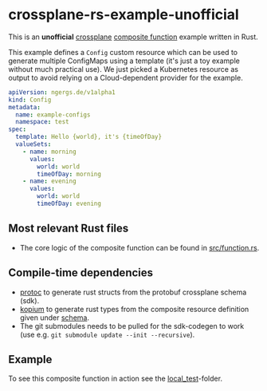 # crossplane-rs-example-unofficial

This is an **unofficial** [crossplane](https://www.crossplane.io/) [composite function](https://docs.crossplane.io/latest/guides/write-a-composition-function-in-go/) example written in Rust.

This example defines a `Config` custom resource which can be used to generate multiple ConfigMaps using a template 
(it's just a toy example without much practical use). We just picked a Kubernetes resource as output to avoid relying on
a Cloud-dependent provider for the example.

```yaml
apiVersion: ngergs.de/v1alpha1
kind: Config
metadata:
  name: example-configs
  namespace: test
spec:
  template: Hello {world}, it's {timeOfDay}
  valueSets:
    - name: morning
      values:
        world: world
        timeOfDay: morning
    - name: evening
      values:
        world: world
        timeOfDay: evening
```

## Most relevant Rust files

- The core logic of the composite function can be found in [src/function.rs](src/function.rs).

## Compile-time dependencies

- [protoc](https://protobuf.dev/installation/) to generate rust structs from the protobuf crossplane schema (sdk).
- [kopium](https://github.com/kube-rs/kopium) to generate rust types from the composite resource definition given under [schema](schema).
- The git submodules needs to be pulled for the sdk-codegen to work (use e.g. `git submodule update --init --recursive`).

## Example

To see this composite function in action see the [local_test](local_test)-folder.